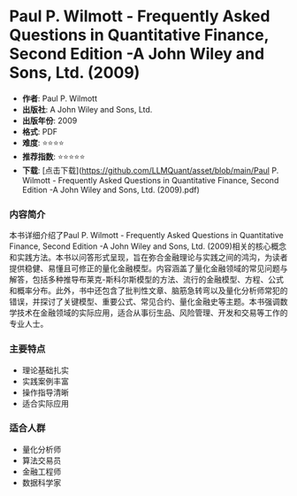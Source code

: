 # Paul P. Wilmott - Frequently Asked Questions in Quantitative Finance, Second Edition -A John Wiley and Sons, Ltd. (2009)

- **作者**: Paul P. Wilmott
- **出版社**: A John Wiley and Sons, Ltd.
- **出版年份**: 2009
- **格式**: PDF
- **难度**: ⭐⭐⭐⭐
- **推荐指数**: ⭐⭐⭐⭐⭐
- **下载**: [点击下载](https://github.com/LLMQuant/asset/blob/main/Paul P. Wilmott - Frequently Asked Questions in Quantitative Finance, Second Edition -A John Wiley and Sons, Ltd. (2009).pdf)

### 内容简介

本书详细介绍了Paul P. Wilmott - Frequently Asked Questions in Quantitative Finance, Second Edition -A John Wiley and Sons, Ltd. (2009)相关的核心概念和实践方法。本书以问答形式呈现，旨在弥合金融理论与实践之间的鸿沟，为读者提供稳健、易懂且可修正的量化金融模型。内容涵盖了量化金融领域的常见问题与解答，包括多种推导布莱克-斯科尔斯模型的方法、流行的金融模型、方程、公式和概率分布。此外，书中还包含了批判性文章、脑筋急转弯以及量化分析师常犯的错误，并探讨了关键模型、重要公式、常见合约、量化金融史等主题。本书强调数学技术在金融领域的实际应用，适合从事衍生品、风险管理、开发和交易等工作的专业人士。

### 主要特点

- 理论基础扎实
- 实践案例丰富
- 操作指导清晰
- 适合实际应用

### 适合人群

- 量化分析师
- 算法交易员
- 金融工程师
- 数据科学家